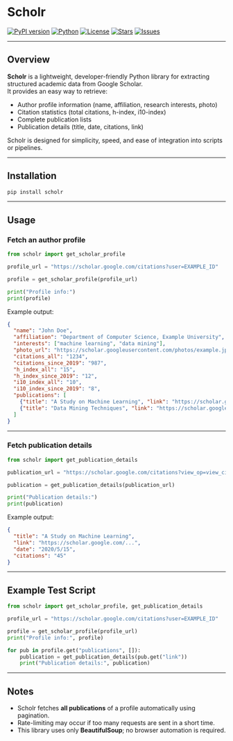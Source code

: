 # Scholr

[![PyPI version](https://img.shields.io/pypi/v/scholr.svg)](https://pypi.org/project/scholr/)
[![Python](https://img.shields.io/pypi/pyversions/scholr.svg)](https://pypi.org/project/scholr/)
[![License](https://img.shields.io/github/license/An4s0/scholr.svg)](https://github.com/An4s0/scholr/blob/main/LICENSE)
[![Stars](https://img.shields.io/github/stars/An4s0/scholr.svg)](https://github.com/An4s0/scholr/stargazers)
[![Issues](https://img.shields.io/github/issues/An4s0/scholr.svg)](https://github.com/An4s0/scholr/issues)


---

## Overview

**Scholr** is a lightweight, developer-friendly Python library for extracting structured academic data from Google Scholar.  
It provides an easy way to retrieve:  

- Author profile information (name, affiliation, research interests, photo)  
- Citation statistics (total citations, h-index, i10-index)  
- Complete publication lists  
- Publication details (title, date, citations, link)

Scholr is designed for simplicity, speed, and ease of integration into scripts or pipelines.  

---

## Installation

```bash
pip install scholr
```

---

## Usage

### Fetch an author profile

```python
from scholr import get_scholar_profile

profile_url = "https://scholar.google.com/citations?user=EXAMPLE_ID"

profile = get_scholar_profile(profile_url)

print("Profile info:")
print(profile)
```

Example output:

```json
{
  "name": "John Doe",
  "affiliation": "Department of Computer Science, Example University",
  "interests": ["machine learning", "data mining"],
  "photo_url": "https://scholar.googleusercontent.com/photos/example.jpg",
  "citations_all": "1234",
  "citations_since_2019": "987",
  "h_index_all": "15",
  "h_index_since_2019": "12",
  "i10_index_all": "10",
  "i10_index_since_2019": "8",
  "publications": [
    {"title": "A Study on Machine Learning", "link": "https://scholar.google.com/..." },
    {"title": "Data Mining Techniques", "link": "https://scholar.google.com/..."}
  ]
}
```

---

### Fetch publication details

```python
from scholr import get_publication_details

publication_url = "https://scholar.google.com/citations?view_op=view_citation&user=EXAMPLE_ID&citation_for_view=EXAMPLE_CITATION"

publication = get_publication_details(publication_url)

print("Publication details:")
print(publication)
```

Example output:

```json
{
  "title": "A Study on Machine Learning",
  "link": "https://scholar.google.com/...",
  "date": "2020/5/15",
  "citations": "45"
}
```

---

## Example Test Script

```python
from scholr import get_scholar_profile, get_publication_details

profile_url = "https://scholar.google.com/citations?user=EXAMPLE_ID"

profile = get_scholar_profile(profile_url)
print("Profile info:", profile)

for pub in profile.get("publications", []):
    publication = get_publication_details(pub.get("link"))
    print("Publication details:", publication)
```

---

## Notes

- Scholr fetches **all publications** of a profile automatically using pagination.
- Rate-limiting may occur if too many requests are sent in a short time.
- This library uses only **BeautifulSoup**; no browser automation is required.